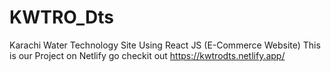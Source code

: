 # KWTRO_Dts
Karachi Water Technology Site Using React JS (E-Commerce Website)
This is our Project on Netlify go checkit out  https://kwtrodts.netlify.app/
